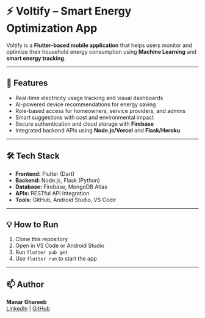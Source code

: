 # ⚡ Voltify – Smart Energy Optimization App

Voltify is a **Flutter-based mobile application** that helps users monitor and optimize their household energy consumption using **Machine Learning** and **smart energy tracking**.

---

## 🚀 Features
- Real-time electricity usage tracking and visual dashboards  
- AI-powered device recommendations for energy saving  
- Role-based access for homeowners, service providers, and admins  
- Smart suggestions with cost and environmental impact  
- Secure authentication and cloud storage with **Firebase**  
- Integrated backend APIs using **Node.js/Vercel** and **Flask/Heroku**

---

## 🛠️ Tech Stack
- **Frontend:** Flutter (Dart)  
- **Backend:** Node.js, Flask (Python)  
- **Database:** Firebase, MongoDB Atlas  
- **APIs:** RESTful API Integration  
- **Tools:** GitHub, Android Studio, VS Code

---

## 💡 How to Run
1. Clone this repository  
2. Open in VS Code or Android Studio  
3. Run `flutter pub get`  
4. Use `flutter run` to start the app

---

## 📫 Author
**Manar Ghareeb**  
[LinkedIn](https://linkedin.com/in/manar-ghareeb-175577222) | [GitHub](https://github.com/manarghareeb)
